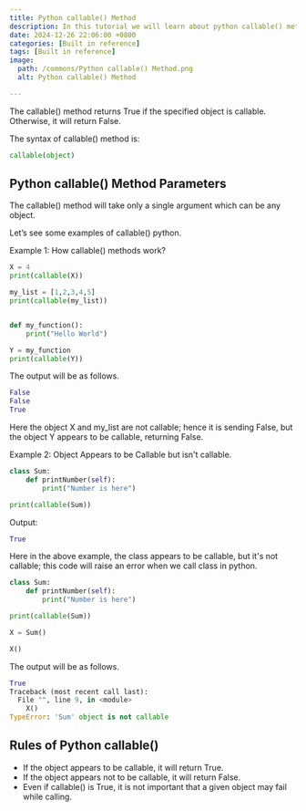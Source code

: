 ```yaml
---
title: Python callable() Method
description: In this tutorial we will learn about python callable() method and it uses.
date: 2024-12-26 22:06:00 +0800
categories: [Built in reference]
tags: [Built in reference]
image:
  path: /commons/Python callable() Method.png
  alt: Python callable() Method

---
```



The callable() method returns True if the specified object is callable. Otherwise, it will return False.

The syntax of callable() method is:

```python
callable(object)
```

<script type="text/javascript">
	atOptions = {
		'key' : '98858c4e91885e00ea9926beee01c03e',
		'format' : 'iframe',
		'height' : 90,
		'width' : 728,
		'params' : {}
	};
</script>
<script type="text/javascript" src="https://www.highperformanceformat.com/98858c4e91885e00ea9926beee01c03e/invoke.js"></script>
## Python callable() Method Parameters

<script type="text/javascript">
	atOptions = {
		'key' : '98858c4e91885e00ea9926beee01c03e',
		'format' : 'iframe',
		'height' : 90,
		'width' : 728,
		'params' : {}
	};
</script>
<script type="text/javascript" src="https://www.highperformanceformat.com/98858c4e91885e00ea9926beee01c03e/invoke.js"></script>
The callable() method will take only a single argument which can be any object.

Let’s see some examples of callable() python.

Example 1: How callable() methods work?

```python
X = 4
print(callable(X))

my_list = [1,2,3,4,5]
print(callable(my_list))


def my_function():
    print("Hello World")

Y = my_function
print(callable(Y))
```

The output will be as follows.

```python
False
False
True
```

Here the object X and my\_list are not callable; hence it is sending False, but the object Y appears to be callable, returning False.

<script type="text/javascript">
	atOptions = {
		'key' : '98858c4e91885e00ea9926beee01c03e',
		'format' : 'iframe',
		'height' : 90,
		'width' : 728,
		'params' : {}
	};
</script>
<script type="text/javascript" src="https://www.highperformanceformat.com/98858c4e91885e00ea9926beee01c03e/invoke.js"></script>
Example 2: Object Appears to be Callable but isn't callable.

```python
class Sum:
    def printNumber(self):
        print("Number is here")

print(callable(Sum))
```

Output:

```python
True
```

Here in the above example, the class appears to be callable, but it's not callable; this code will raise an error when we call class in python.

```python
class Sum:
    def printNumber(self):
        print("Number is here")

print(callable(Sum))

X = Sum()

X()
```

The output will be as follows.

```python
True
Traceback (most recent call last):
  File "", line 9, in <module>
    X()
TypeError: 'Sum' object is not callable
```

## Rules of Python callable()

* If the object appears to be callable, it will return True.  
* If the object appears not to be callable, it will return False.  
* Even if callable() is True, it is not important that a given object may fail while calling.